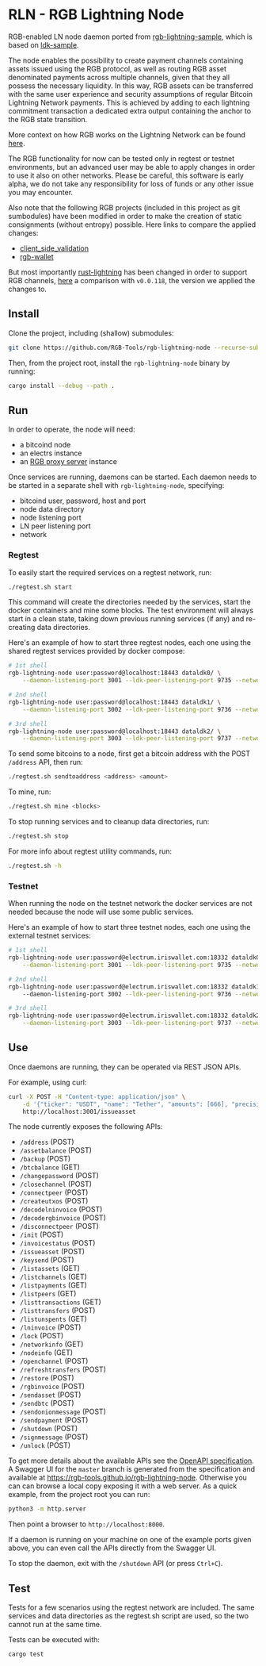 # RLN - RGB Lightning Node

RGB-enabled LN node daemon ported from [rgb-lightning-sample], which is based
on [ldk-sample].

The node enables the possibility to create payment channels containing assets
issued using the RGB protocol, as well as routing RGB asset denominated
payments across multiple channels, given that they all possess the necessary
liquidity. In this way, RGB assets can be transferred with the same user
experience and security assumptions of regular Bitcoin Lightning Network
payments. This is achieved by adding to each lightning commitment transaction a
dedicated extra output containing the anchor to the RGB state transition.

More context on how RGB works on the Lightning Network can be found
[here](https://docs.rgb.info/lightning-network-compatibility).

The RGB functionality for now can be tested only in regtest or testnet
environments, but an advanced user may be able to apply changes in order to use
it also on other networks.
Please be careful, this software is early alpha, we do not take any
responsibility for loss of funds or any other issue you may encounter.

Also note that the following RGB projects (included in this project as git
sumbodules) have been modified in order to make the creation of static
consignments (without entropy) possible. Here links to compare the applied
changes:
- [client_side_validation](https://github.com/RGB-Tools/client_side_validation/compare/v0.10.6...static_0.10.6)
- [rgb-wallet](https://github.com/RGB-Tools/rgb-wallet/compare/v0.10.9...static_v0.10.9)

But most importantly [rust-lightning] has been changed in order to support
RGB channels,
[here](https://github.com/RGB-Tools/rust-lightning/compare/v0.0.118...rgb)
a comparison with `v0.0.118`, the version we applied the changes to.

## Install

Clone the project, including (shallow) submodules:
```sh
git clone https://github.com/RGB-Tools/rgb-lightning-node --recurse-submodules --shallow-submodules
```

Then, from the project root, install the `rgb-lightning-node` binary by
running:
```sh
cargo install --debug --path .
```

## Run

In order to operate, the node will need:
- a bitcoind node
- an electrs instance
- an [RGB proxy server] instance

Once services are running, daemons can be started.
Each daemon needs to be started in a separate shell with `rgb-lightning-node`,
specifying:
- bitcoind user, password, host and port
- node data directory
- node listening port
- LN peer listening port
- network

### Regtest

To easily start the required services on a regtest network, run:
```sh
./regtest.sh start
```

This command will create the directories needed by the services, start the
docker containers and mine some blocks. The test environment will always start
in a clean state, taking down previous running services (if any) and
re-creating data directories.

Here's an example of how to start three regtest nodes, each one using the
shared regtest services provided by docker compose:
```sh
# 1st shell
rgb-lightning-node user:password@localhost:18443 dataldk0/ \
    --daemon-listening-port 3001 --ldk-peer-listening-port 9735 --network regtest

# 2nd shell
rgb-lightning-node user:password@localhost:18443 dataldk1/ \
    --daemon-listening-port 3002 --ldk-peer-listening-port 9736 --network regtest

# 3rd shell
rgb-lightning-node user:password@localhost:18443 dataldk2/ \
    --daemon-listening-port 3003 --ldk-peer-listening-port 9737 --network regtest
```

To send some bitcoins to a node, first get a bitcoin address with the POST
`/address` API, then run:
```sh
./regtest.sh sendtoaddress <address> <amount>
```

To mine, run:
```sh
./regtest.sh mine <blocks>
```

To stop running services and to cleanup data directories, run:
```sh
./regtest.sh stop
```

For more info about regtest utility commands, run:
```sh
./regtest.sh -h
```

### Testnet

When running the node on the testnet network the docker services are not needed
because the node will use some public services.

Here's an example of how to start three testnet nodes, each one using the
external testnet services:

```sh
# 1st shell
rgb-lightning-node user:password@electrum.iriswallet.com:18332 dataldk0/ \
    --daemon-listening-port 3001 --ldk-peer-listening-port 9735 --network testnet

# 2nd shell
rgb-lightning-node user:password@electrum.iriswallet.com:18332 dataldk1/ 9736 testnet
    --daemon-listening-port 3002 --ldk-peer-listening-port 9736 --network testnet

# 3rd shell
rgb-lightning-node user:password@electrum.iriswallet.com:18332 dataldk2/ \
    --daemon-listening-port 3003 --ldk-peer-listening-port 9737 --network testnet
```

## Use

Once daemons are running, they can be operated via REST JSON APIs.

For example, using curl:
```bash
curl -X POST -H "Content-type: application/json" \
    -d '{"ticker": "USDT", "name": "Tether", "amounts": [666], "precision": 0}' \
    http://localhost:3001/issueasset
```

The node currently exposes the following APIs:
- `/address` (POST)
- `/assetbalance` (POST)
- `/backup` (POST)
- `/btcbalance` (GET)
- `/changepassword` (POST)
- `/closechannel` (POST)
- `/connectpeer` (POST)
- `/createutxos` (POST)
- `/decodelninvoice` (POST)
- `/decodergbinvoice` (POST)
- `/disconnectpeer` (POST)
- `/init` (POST)
- `/invoicestatus` (POST)
- `/issueasset` (POST)
- `/keysend` (POST)
- `/listassets` (GET)
- `/listchannels` (GET)
- `/listpayments` (GET)
- `/listpeers` (GET)
- `/listtransactions` (GET)
- `/listtransfers` (POST)
- `/listunspents` (GET)
- `/lninvoice` (POST)
- `/lock` (POST)
- `/networkinfo` (GET)
- `/nodeinfo` (GET)
- `/openchannel` (POST)
- `/refreshtransfers` (POST)
- `/restore` (POST)
- `/rgbinvoice` (POST)
- `/sendasset` (POST)
- `/sendbtc` (POST)
- `/sendonionmessage` (POST)
- `/sendpayment` (POST)
- `/shutdown` (POST)
- `/signmessage` (POST)
- `/unlock` (POST)

To get more details about the available APIs see the [OpenAPI specification].
A Swagger UI for the `master` branch is generated from the specification and
available at https://rgb-tools.github.io/rgb-lightning-node.
Otherwise you can can browse a local copy exposing it with a web server.  As a
quick example, from the project root you can run:
```bash
python3 -m http.server
```
Then point a browser to `http://localhost:8000`.

If a daemon is running on your machine on one of the example ports
given above, you can even call the APIs directly from the Swagger UI.

To stop the daemon, exit with the `/shutdown` API (or press `Ctrl+C`).

## Test

Tests for a few scenarios using the regtest network are included. The same
services and data directories as the regtest.sh script are used, so the two
cannot run at the same time.

Tests can be executed with:
```sh
cargo test
```


[RGB proxy server]: https://github.com/RGB-Tools/rgb-proxy-server
[ldk-sample]: https://github.com/lightningdevkit/ldk-sample
[OpenAPI specification]: /openapi.yaml
[rgb-lightning-sample]: https://github.com/RGB-Tools/rgb-lightning-sample
[rust-lightning]: https://github.com/lightningdevkit/rust-lightning
